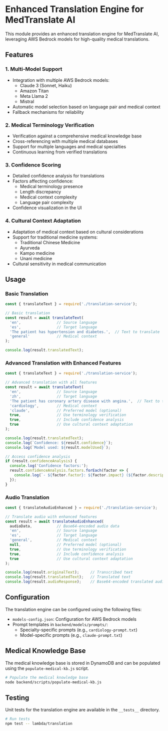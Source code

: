 # Enhanced Translation Engine for MedTranslate AI

This module provides an enhanced translation engine for MedTranslate AI, leveraging AWS Bedrock models for high-quality medical translations.

## Features

### 1. Multi-Model Support
- Integration with multiple AWS Bedrock models:
  - Claude 3 (Sonnet, Haiku)
  - Amazon Titan
  - Meta Llama 2
  - Mistral
- Automatic model selection based on language pair and medical context
- Fallback mechanisms for reliability

### 2. Medical Terminology Verification
- Verification against a comprehensive medical knowledge base
- Cross-referencing with multiple medical databases
- Support for multiple languages and medical specialties
- Continuous learning from verified translations

### 3. Confidence Scoring
- Detailed confidence analysis for translations
- Factors affecting confidence:
  - Medical terminology presence
  - Length discrepancy
  - Medical context complexity
  - Language pair complexity
- Confidence visualization in the UI

### 4. Cultural Context Adaptation
- Adaptation of medical context based on cultural considerations
- Support for traditional medicine systems:
  - Traditional Chinese Medicine
  - Ayurveda
  - Kampo medicine
  - Unani medicine
- Cultural sensitivity in medical communication

## Usage

### Basic Translation

```javascript
const { translateText } = require('./translation-service');

// Basic translation
const result = await translateText(
  'en',                // Source language
  'es',                // Target language
  'The patient has hypertension and diabetes.',  // Text to translate
  'general'            // Medical context
);

console.log(result.translatedText);
```

### Advanced Translation with Enhanced Features

```javascript
const { translateText } = require('./translation-service');

// Advanced translation with all features
const result = await translateText(
  'en',                // Source language
  'zh',                // Target language
  'The patient has coronary artery disease with angina.',  // Text to translate
  'cardiology',        // Medical context
  'claude',            // Preferred model (optional)
  true,                // Use terminology verification
  true,                // Include confidence analysis
  true                 // Use cultural context adaptation
);

console.log(result.translatedText);
console.log(`Confidence: ${result.confidence}`);
console.log(`Model used: ${result.modelUsed}`);

// Access confidence analysis
if (result.confidenceAnalysis) {
  console.log('Confidence factors:');
  result.confidenceAnalysis.factors.forEach(factor => {
    console.log(`- ${factor.factor}: ${factor.impact} (${factor.description})`);
  });
}
```

### Audio Translation

```javascript
const { translateAudioEnhanced } = require('./translation-service');

// Translate audio with enhanced features
const result = await translateAudioEnhanced(
  audioData,           // Base64-encoded audio data
  'en',                // Source language
  'es',                // Target language
  'general',           // Medical context
  null,                // Preferred model (optional)
  true,                // Use terminology verification
  true,                // Include confidence analysis
  true                 // Use cultural context adaptation
);

console.log(result.originalText);     // Transcribed text
console.log(result.translatedText);   // Translated text
console.log(result.audioResponse);    // Base64-encoded translated audio
```

## Configuration

The translation engine can be configured using the following files:

- `models-config.json`: Configuration for AWS Bedrock models
- Prompt templates in `backend/models/prompts/`:
  - Specialty-specific prompts (e.g., `cardiology-prompt.txt`)
  - Model-specific prompts (e.g., `claude-prompt.txt`)

## Medical Knowledge Base

The medical knowledge base is stored in DynamoDB and can be populated using the `populate-medical-kb.js` script.

```bash
# Populate the medical knowledge base
node backend/scripts/populate-medical-kb.js
```

## Testing

Unit tests for the translation engine are available in the `__tests__` directory.

```bash
# Run tests
npm test -- lambda/translation
```
